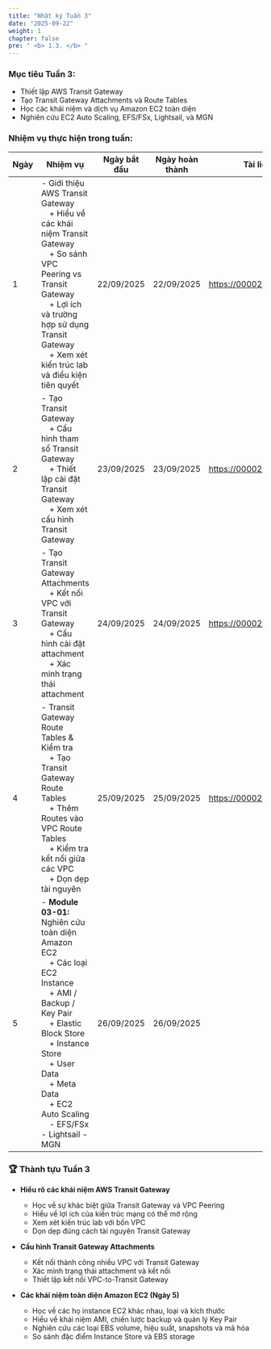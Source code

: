 ```yaml
---
title: "Nhật ký Tuần 3"
date: "2025-09-22"
weight: 1
chapter: false
pre: " <b> 1.3. </b> "
---
```


### Mục tiêu Tuần 3:

* Thiết lập AWS Transit Gateway
* Tạo Transit Gateway Attachments và Route Tables
* Học các khái niệm và dịch vụ Amazon EC2 toàn diện
* Nghiên cứu EC2 Auto Scaling, EFS/FSx, Lightsail, và MGN

### Nhiệm vụ thực hiện trong tuần:
| Ngày | Nhiệm vụ | Ngày bắt đầu | Ngày hoàn thành | Tài liệu tham khảo |
| --- | ---- | ---------- | --------------- | ------------------ |
| 1   | - Giới thiệu AWS Transit Gateway <br>&emsp;+ Hiểu về các khái niệm Transit Gateway <br>&emsp;+ So sánh VPC Peering vs Transit Gateway <br>&emsp;+ Lợi ích và trường hợp sử dụng Transit Gateway <br>&emsp;+ Xem xét kiến trúc lab và điều kiện tiên quyết | 22/09/2025 | 22/09/2025 | <https://000020.awsstudygroup.com/> |
| 2   | - Tạo Transit Gateway <br>&emsp;+ Cấu hình tham số Transit Gateway <br>&emsp;+ Thiết lập cài đặt Transit Gateway <br>&emsp;+ Xem xét cấu hình Transit Gateway | 23/09/2025 | 23/09/2025 | <https://000020.awsstudygroup.com/>|
| 3   | - Tạo Transit Gateway Attachments <br>&emsp;+ Kết nối VPC với Transit Gateway <br>&emsp;+ Cấu hình cài đặt attachment <br>&emsp;+ Xác minh trạng thái attachment | 24/09/2025 | 24/09/2025 | <https://000020.awsstudygroup.com/>|
| 4   | - Transit Gateway Route Tables & Kiểm tra <br>&emsp;+ Tạo Transit Gateway Route Tables <br>&emsp;+ Thêm Routes vào VPC Route Tables <br>&emsp;+ Kiểm tra kết nối giữa các VPC <br>&emsp;+ Dọn dẹp tài nguyên | 25/09/2025 | 25/09/2025 | <https://000020.awsstudygroup.com/>|
| 5   | - **Module 03-01:** Nghiên cứu toàn diện Amazon EC2 <br>&emsp;+ Các loại EC2 Instance <br>&emsp;+ AMI / Backup / Key Pair <br>&emsp;+ Elastic Block Store <br>&emsp;+ Instance Store <br>&emsp;+ User Data <br>&emsp;+ Meta Data <br>&emsp;+ EC2 Auto Scaling <br>&emsp;- EFS/FSx - Lightsail - MGN| 26/09/2025 | 26/09/2025 | |

### 🏆 **Thành tựu Tuần 3**

* **Hiểu rõ các khái niệm AWS Transit Gateway**
  * Học về sự khác biệt giữa Transit Gateway và VPC Peering
  * Hiểu về lợi ích của kiến trúc mạng có thể mở rộng
  * Xem xét kiến trúc lab với bốn VPC
  * Dọn dẹp đúng cách tài nguyên Transit Gateway

* **Cấu hình Transit Gateway Attachments**
  * Kết nối thành công nhiều VPC với Transit Gateway
  * Xác minh trạng thái attachment và kết nối
  * Thiết lập kết nối VPC-to-Transit Gateway

* **Các khái niệm toàn diện Amazon EC2 (Ngày 5)**
  * Học về các họ instance EC2 khác nhau, loại và kích thước
  * Hiểu về khái niệm AMI, chiến lược backup và quản lý Key Pair
  * Nghiên cứu các loại EBS volume, hiệu suất, snapshots và mã hóa
  * So sánh đặc điểm Instance Store và EBS storage
